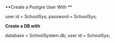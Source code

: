 **Create a Postgre User With **

user id = SchoolSys;
password = SchoolSys;

**Create a DB with**

database = SchoolSystem.db;
user id = SchoolSys;
